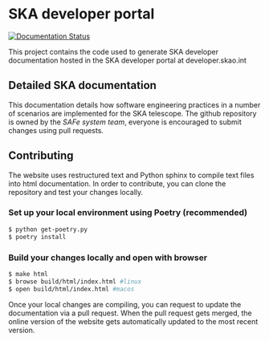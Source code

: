 # SKA developer portal

[![Documentation Status](https://readthedocs.org/projects/developerskatelescopeorg/badge/)](https://developer.skao.int)

This project contains the code used to generate SKA
developer documentation hosted in the SKA developer
portal at developer.skao.int

## Detailed SKA documentation

This documentation details how software engineering practices in a number of
scenarios are implemented for the SKA telescope. The github repository is
owned by the *SAFe system team*, everyone is encouraged to submit changes using
pull requests.

## Contributing

The website uses restructured text and Python sphinx to compile
text files into html documentation. In order to contribute, you can
clone the repository and test your changes locally. 
### Set up your local environment using Poetry (recommended)

```bash
$ python get-poetry.py
$ poetry install
```

### Build your changes locally and open with browser
```bash
$ make html
$ browse build/html/index.html #linux
$ open build/html/index.html #macos
```

Once your local changes are compiling, you can request to update the documentation
via a pull request.
When the pull request gets merged, the online version of the website gets
automatically updated to the most recent version.
